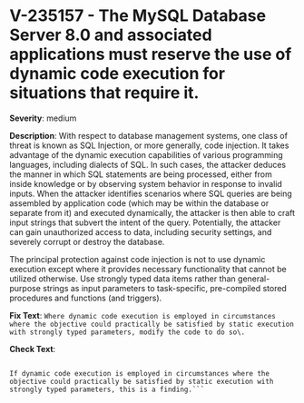 # V-235157 - The MySQL Database Server 8.0 and associated applications must reserve the use of dynamic code execution for situations that require it.

**Severity**: medium

**Description**:
With respect to database management systems, one class of threat is known as SQL Injection, or more generally, code injection. It takes advantage of the dynamic execution capabilities of various programming languages, including dialects of SQL. In such cases, the attacker deduces the manner in which SQL statements are being processed, either from inside knowledge or by observing system behavior in response to invalid inputs. When the attacker identifies scenarios where SQL queries are being assembled by application code (which may be within the database or separate from it) and executed dynamically, the attacker is then able to craft input strings that subvert the intent of the query. Potentially, the attacker can gain unauthorized access to data, including security settings, and severely corrupt or destroy the database.

The principal protection against code injection is not to use dynamic execution except where it provides necessary functionality that cannot be utilized otherwise. Use strongly typed data items rather than general-purpose strings as input parameters to task-specific, pre-compiled stored procedures and functions (and triggers).

**Fix Text**:
```Where dynamic code execution is employed in circumstances where the objective could practically be satisfied by static execution with strongly typed parameters, modify the code to do so\.```

**Check Text**:
```Review MySQL source code (trigger procedures, functions) and application source code, to identify cases of dynamic code execution. Any user input should be handled through prepared statements or calls that bind parameters versus generating SQL.

If dynamic code execution is employed in circumstances where the objective could practically be satisfied by static execution with strongly typed parameters, this is a finding.```
